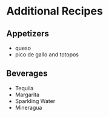 # Additional Recipes
## Appetizers
* queso
* pico de gallo and totopos

## Beverages
* Tequila
* Margarita
* Sparkling Water
* Mineragua
